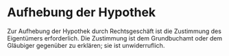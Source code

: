 # Aufhebung der Hypothek

Zur Aufhebung der Hypothek durch Rechtsgeschäft ist die Zustimmung des Eigentümers erforderlich. Die Zustimmung ist dem Grundbuchamt oder dem Gläubiger gegenüber zu erklären; sie ist unwiderruflich.